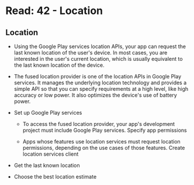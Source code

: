 # Read: 42 - Location

## Location

- Using the Google Play services location APIs, your app can request the last known location of the user's device. In most cases, you are interested in the user's current location, which is usually equivalent to the last known location of the device.

- The fused location provider is one of the location APIs in Google Play services. It manages the underlying location technology and provides a simple API so that you can specify requirements at a high level, like high accuracy or low power. It also optimizes the device's use of battery power.

- Set up Google Play services

   - To access the fused location provider, your app's development project must include Google Play services.
Specify app permissions

  - Apps whose features use location services must request location permissions, depending on the use cases of those features.
Create location services client

- Get the last known location

- Choose the best location estimate


